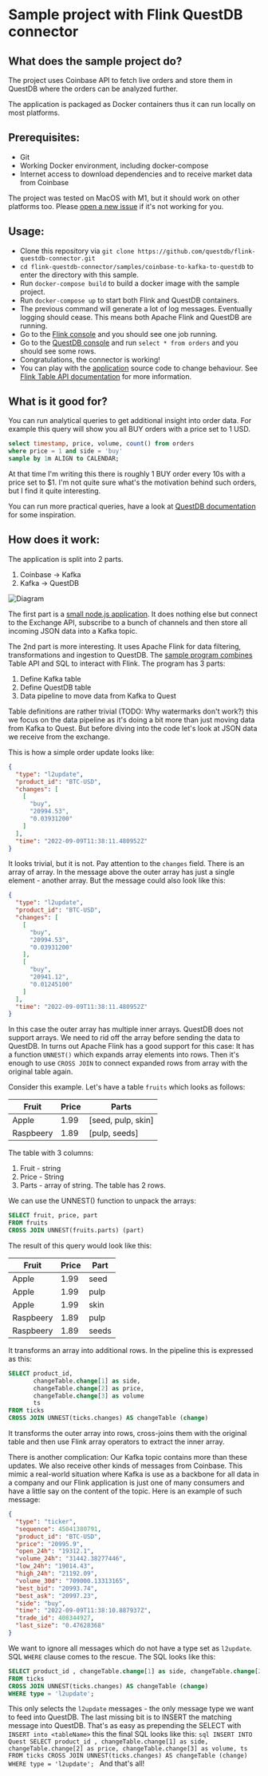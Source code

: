 # Sample project with Flink QuestDB connector
## What does the sample project do?
The project uses Coinbase API to fetch live orders and store them in QuestDB where the orders can be analyzed further. 

The application is packaged as Docker containers thus it can run locally on most platforms.

## Prerequisites:
- Git
- Working Docker environment, including docker-compose
- Internet access to download dependencies and to receive market data from Coinbase

The project was tested on MacOS with M1, but it should work on other platforms too. Please [open a new issue](https://github.com/questdb/flink-questdb-connector/issues/new) if it's not working for you.

## Usage:
- Clone this repository via `git clone https://github.com/questdb/flink-questdb-connector.git`
- `cd flink-questdb-connector/samples/coinbase-to-kafka-to-questdb` to enter the directory with this sample.
- Run `docker-compose build` to build a docker image with the sample project.
- Run `docker-compose up` to start both Flink and QuestDB containers.
- The previous command will generate a lot of log messages. Eventually logging should cease. This means both Apache Flink and QuestDB are running.
- Go to the [Flink console](http://localhost:8082/#/job/running) and you should see one job running.
- Go to the [QuestDB console](http://localhost:19000) and run `select * from orders` and you should see some rows.
- Congratulations, the connector is working!
- You can play with the [application](src/main/java/org/questdb/flink/KafkaToQuestDB.java) source code to change behaviour. See [Flink Table API documentation](https://nightlies.apache.org/flink/flink-docs-release-1.15/docs/dev/table/tableapi/) for more information. 

## What is it good for?
You can run analytical queries to get additional insight into order data. 
For example this query will show you all BUY orders with a price set to 1 USD.
```sql
select timestamp, price, volume, count() from orders
where price = 1 and side = 'buy'
sample by 1m ALIGN to CALENDAR;
```
At that time I'm writing this there is roughly 1 BUY order every 10s with a price set to $1. I'm not quite sure what's
the motivation behind such orders, but I find it quite interesting.

You can run more practical queries, have a look at [QuestDB documentation](https://questdb.io/docs/concept/sql-execution-order) for some inspiration.

## How does it work:
The application is split into 2 parts.
1. Coinbase -> Kafka
2. Kafka -> QuestDB


![Diagram](diagram.png)

The first part is a [small node.js application](../producer/index.js). It does nothing else but connect to the Exchange API, subscribe to a bunch of channels and then store all incoming JSON data into a Kafka topic.

The 2nd part is more interesting. It uses Apache Flink for data filtering, transformations and ingestion to QuestDB. The [sample program combines](src/main/java/org/questdb/flink/KafkaToQuestDB.java) Table API and SQL to interact with Flink. The program has 3 parts:
1. Define Kafka table
2. Define QuestDB table
3. Data pipeline to move data from Kafka to Quest

Table definitions are rather trivial (TODO: Why watermarks don't work?) this we focus on the data pipeline as it's doing
a bit more than just moving data from Kafka to Quest. But before diving into the code let's look at JSON data we receive
from the exchange.

This is how a simple order update looks like:
```json
{
  "type": "l2update",
  "product_id": "BTC-USD",
  "changes": [
    [
      "buy",
      "20994.53",
      "0.03931200"
    ]
  ],
  "time": "2022-09-09T11:38:11.480952Z"
}
```
It looks trivial, but it is not. Pay attention to the `changes` field. There is an array of array. In the message above the outer array has just a single element - another array. But the message could also look like this:
```json
{
  "type": "l2update",
  "product_id": "BTC-USD",
  "changes": [
    [
      "buy",
      "20994.53",
      "0.03931200"
    ],
    [
      "buy",
      "20941.12",
      "0.01245100"
    ]
  ],
  "time": "2022-09-09T11:38:11.480952Z"
}
```
In this case the outer array has multiple inner arrays. QuestDB does not support arrays. We need to rid off the array before sending the data to QuestDB. In turns out Apache Flink has a good support for this case: It has a function `UNNEST()` which expands array elements into rows. Then it's enough to use `CROSS JOIN` to connect expanded rows from array with the original table again.

Consider this example. Let's have a table `fruits` which looks as follows:

| Fruit     | Price     | Parts              |
|-----------|-----------|--------------------|
| Apple     | 1.99      | [seed, pulp, skin] |
| Raspbeery | 1.89  | [pulp, seeds]      |

The table with 3 columns: 
1. Fruit - string
2. Price - String
3. Parts - array of string.
The table has 2 rows.

We can use the UNNEST() function to unpack the arrays:
```sql
SELECT fruit, price, part
FROM fruits
CROSS JOIN UNNEST(fruits.parts) (part)
```
The result of this query would look like this:

| Fruit     | Price     | Part         |
|-----------|-----------|--------------|
| Apple     | 1.99      | seed         |
| Apple     | 1.99      | pulp         |
| Apple     | 1.99      | skin         |
| Raspbeery | 1.89  | pulp |
| Raspbeery | 1.89  | seeds |

It transforms an array into additional rows. In the pipeline this is expressed as this:
```sql
SELECT product_id, 
       changeTable.change[1] as side, 
       changeTable.change[2] as price, 
       changeTable.change[3] as volume
       ts
FROM ticks
CROSS JOIN UNNEST(ticks.changes) AS changeTable (change)
```
It transforms the outer array into rows, cross-joins them with the original table and then use Flink array operators to extract the inner array.

There is another complication: Our Kafka topic contains more than these updates. We also receive other kinds of messages
from Coinbase. This mimic a real-world situation where Kafka is use as a backbone for all data in a company and our
Flink application is just one of many consumers and have a little say on the content of the topic. Here is an example
of such message:
```json
{
  "type": "ticker",
  "sequence": 45041380791,
  "product_id": "BTC-USD",
  "price": "20995.9",
  "open_24h": "19312.1",
  "volume_24h": "31442.38277446",
  "low_24h": "19014.43",
  "high_24h": "21192.09",
  "volume_30d": "709000.13313165",
  "best_bid": "20993.74",
  "best_ask": "20997.23",
  "side": "buy",
  "time": "2022-09-09T11:38:10.887937Z",
  "trade_id": 408344927,
  "last_size": "0.47628368"
}
```
We want to ignore all messages which do not have a type set as `l2update`. SQL `WHERE` clause comes to the rescue. The SQL looks like this:
```sql
SELECT product_id , changeTable.change[1] as side, changeTable.change[2] as price, changeTable.change[3] as volume, ts
FROM ticks
CROSS JOIN UNNEST(ticks.changes) AS changeTable (change)
WHERE type = 'l2update';
```
This only selects the `l2update` messages - the only message type we want to feed into QuestDB. The last missing bit is
to INSERT the matching message into QuestDB. That's as easy as prepending the SELECT with `INSERT into <tableName>`
this the final SQL looks like this:
``sql
INSERT INTO Quest
SELECT product_id , changeTable.change[1] as side, changeTable.change[2] as price, changeTable.change[3] as volume, ts
FROM ticks
CROSS JOIN UNNEST(ticks.changes) AS changeTable (change)
WHERE type = 'l2update';
``
And that's all!
